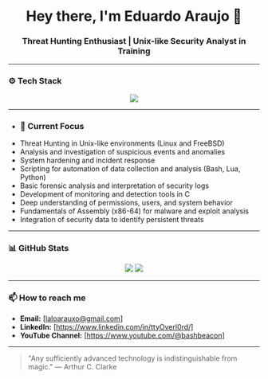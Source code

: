 <div align="center">
  <h1>Hey there, I'm Eduardo Araujo 👋</h1>
  <h3>Threat Hunting Enthusiast | Unix-like Security Analyst in Training</h3>
</div>

---

### ⚙️ Tech Stack
<div align="center">
  <img src="https://skillicons.dev/icons?i=bash,vim,c,lua,python,linux,bsd,debian,git,github" />
</div>

---

- ### 🧠 Current Focus
- Threat Hunting in Unix-like environments (Linux and FreeBSD)
- Analysis and investigation of suspicious events and anomalies
- System hardening and incident response
- Scripting for automation of data collection and analysis (Bash, Lua, Python)
- Basic forensic analysis and interpretation of security logs
- Development of monitoring and detection tools in C
- Deep understanding of permissions, users, and system behavior
- Fundamentals of Assembly (x86-64) for malware and exploit analysis
- Integration of security data to identify persistent threats

---

### 📊 GitHub Stats
<div align="center">
  <img src="https://github-readme-stats.vercel.app/api?username=c1b3rd3f3nd3r&show_icons=true&theme=radical" />
  <img src="https://github-readme-stats.vercel.app/api/top-langs/?username=c1b3rd3f3nd3r&layout=compact&theme=radical" />
</div>

---

### 📫 How to reach me
- **Email:** [laloarauxo@gmail.com]
- **LinkedIn:** [https://www.linkedin.com/in/ttyOverl0rd/]
- **YouTube Channel:** [https://www.youtube.com/@bashbeacon]

---

> "Any sufficiently advanced technology is indistinguishable from magic." — Arthur C. Clarke
